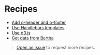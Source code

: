 # Recipes

- [Add o-header and o-footer](add-o-header-and-o-footer.md)
- [Use Handlebars templates](use-handlebars-templates.md)
- [Use d3.js](use-d3.md)
- [Get data from Bertha](get-data-from-bertha.md)

> [Open an issue](https://github.com/callumlocke/origami-product-boilerplate/issues/new) to request more recipes.
